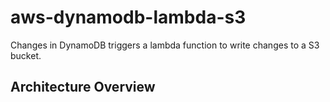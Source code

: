 # aws-dynamodb-lambda-s3
Changes in DynamoDB triggers a lambda function to write changes to a S3 bucket.

## Architecture Overview


